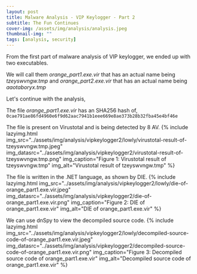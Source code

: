 ```yaml
---
layout: post
title: Malware Analysis - VIP Keylogger - Part 2
subtitle: The Fun Continues
cover-img: /assets/img/analysis/analysis.jpeg
thumbnail-img: ""
tags: [analysis, security]
---
```


From the first part of malware analysis of VIP keylogger, we ended up with two executables.

We will call them *orange_part1.exe.vir* that has an actual name being *tzeyswvngw.tmp* and *orange_part2.exe.vir* that has an actual name being *aaotaboryx.tmp*

Let's continue with the analysis,

The file *orange_part1.exe.vir* has an SHA256 hash of,
```0cae791ae86fd4960e6f9d62aac7941b1eee669e8ae373b28b32fba45e4bf46e```

The file is present on Virustotal and is being detected by 8 AV.
{% include lazyimg.html img_src="../assets/img/analysis/vipkeylogger2/lowly/virustotal-result-of-tzeyswvngw.tmp.jpeg" img_datasrc="../assets/img/analysis/vipkeylogger2/virustotal-result-of-tzeyswvngw.tmp.png" img_caption="Figure 1: Virustotal result of tzeyswvngw.tmp" img_alt="Virustotal result of tzeyswvngw.tmp" %}

The file is written in the .NET language, as shown by DIE.
{% include lazyimg.html img_src="../assets/img/analysis/vipkeylogger2/lowly/die-of-orange_part1.exe.vir.jpeg" img_datasrc="../assets/img/analysis/vipkeylogger2/die-of-orange_part1.exe.vir.png" img_caption="Figure 2: DIE of orange_part1.exe.vir" img_alt="DIE of orange_part1.exe.vir" %}

We can use dnSpy to view the decompiled source code.
{% include lazyimg.html img_src="../assets/img/analysis/vipkeylogger2/lowly/decompiled-source-code-of-orange_part1.exe.vir.jpeg" img_datasrc="../assets/img/analysis/vipkeylogger2/decompiled-source-code-of-orange_part1.exe.vir.png" img_caption="Figure 3: Decompiled source code of orange_part1.exe.vir" img_alt="Decompiled source code of orange_part1.exe.vir" %}
